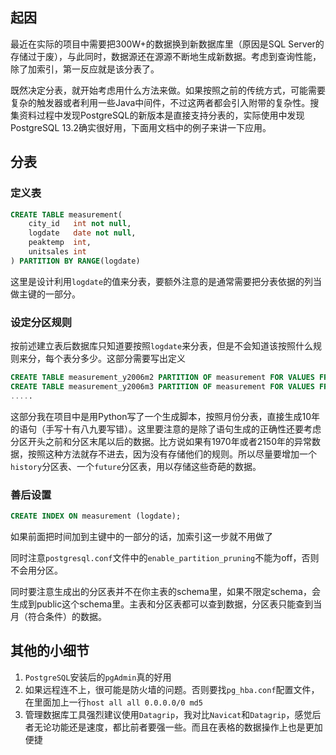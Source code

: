
## 起因

最近在实际的项目中需要把300W+的数据换到新数据库里（原因是SQL Server的存储过于废），与此同时，数据源还在源源不断地生成新数据。考虑到查询性能，除了加索引，第一反应就是该分表了。

既然决定分表，就开始考虑用什么方法来做。如果按照之前的传统方式，可能需要复杂的触发器或者利用一些Java中间件，不过这两者都会引入附带的复杂性。搜集资料过程中发现PostgreSQL的新版本是直接支持分表的，实际使用中发现PostgreSQL 13.2确实很好用，下面用文档中的例子来讲一下应用。

## 分表

### 定义表

```sql
CREATE TABLE measurement(
    city_id   int not null,
    logdate   date not null,
    peaktemp  int,
    unitsales int
) PARTITION BY RANGE(logdate)
```

这里是设计利用`logdate`的值来分表，要额外注意的是通常需要把分表依据的列当做主键的一部分。

### 设定分区规则

按前述建立表后数据库只知道要按照`logdate`来分表，但是不会知道该按照什么规则来分，每个表分多少。这部分需要写出定义

```sql
CREATE TABLE measurement_y2006m2 PARTITION OF measurement FOR VALUES FROM ('2006-02-01') TO ('2006-03-01');
CREATE TABLE measurement_y2006m3 PARTITION OF measurement FOR VALUES FROM ('2006-03-01') TO ('2006-04-01');
.....
```

这部分我在项目中是用Python写了一个生成脚本，按照月份分表，直接生成10年的语句（手写十有八九要写错）。这里要注意的是除了语句生成的正确性还要考虑分区开头之前和分区末尾以后的数据。比方说如果有1970年或者2150年的异常数据，按照这种方法就存不进去，因为没有存储他们的规则。所以尽量要增加一个`history`分区表、一个`future`分区表，用以存储这些奇葩的数据。

### 善后设置

```sql
CREATE INDEX ON measurement (logdate);
```

如果前面把时间加到主键中的一部分的话，加索引这一步就不用做了

同时注意`postgresql.conf`文件中的`enable_partition_pruning`不能为off，否则不会用分区。

同时要注意生成出的分区表并不在你主表的schema里，如果不限定schema，会生成到public这个schema里。主表和分区表都可以查到数据，分区表只能查到当月（符合条件）的数据。



## 其他的小细节

1. `PostgreSQL`安装后的`pgAdmin`真的好用
2. 如果远程连不上，很可能是防火墙的问题。否则要找`pg_hba.conf`配置文件，在里面加上一行`host all all 0.0.0.0/0 md5`
3. 管理数据库工具强烈建议使用`Datagrip`，我对比`Navicat`和`Datagrip`，感觉后者无论功能还是速度，都比前者要强一些。而且在表格的数据操作上也是更加便捷